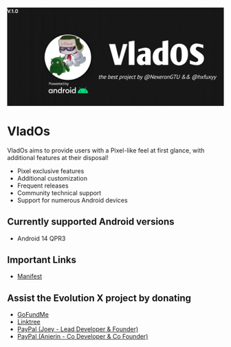 ![VladOs](https://github.com/vladislav-14ultra/manifest/raw/udc/Banner.png)

# VladOs

VladOs aims to provide users with a Pixel-like feel at first glance, with additional features at their disposal!

- Pixel exclusive features
- Additional customization
- Frequent releases
- Community technical support
- Support for numerous Android devices

## Currently supported Android versions
- Android 14 QPR3

## Important Links
- [Manifest](https://github.com/vladislav-14ultra/manifest)

## Assist the Evolution X project by donating
- [GoFundMe](https://www.gofundme.com/f/helping-the-rom-devs)
- [Linktree](https://linktr.ee/joeyhuab)
- [PayPal (Joey - Lead Developer & Founder)](https://PayPal.me/JoeyHuab)
- [PayPal (Anierin - Co Developer & Co Founder)](https://PayPal.me/AnierinB)
